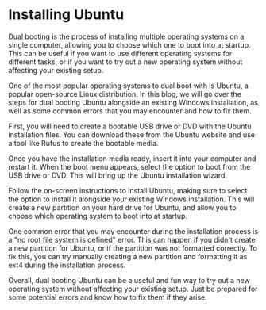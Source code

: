 # Installing Ubuntu
Dual booting is the process of installing multiple operating systems on a single computer, allowing you to choose which one to boot into at startup. This can be useful if you want to use different operating systems for different tasks, or if you want to try out a new operating system without affecting your existing setup.

One of the most popular operating systems to dual boot with is Ubuntu, a popular open-source Linux distribution. In this blog, we will go over the steps for dual booting Ubuntu alongside an existing Windows installation, as well as some common errors that you may encounter and how to fix them.

First, you will need to create a bootable USB drive or DVD with the Ubuntu installation files. You can download these from the Ubuntu website and use a tool like Rufus to create the bootable media.

Once you have the installation media ready, insert it into your computer and restart it. When the boot menu appears, select the option to boot from the USB drive or DVD. This will bring up the Ubuntu installation wizard.

Follow the on-screen instructions to install Ubuntu, making sure to select the option to install it alongside your existing Windows installation. This will create a new partition on your hard drive for Ubuntu, and allow you to choose which operating system to boot into at startup.

One common error that you may encounter during the installation process is a "no root file system is defined" error. This can happen if you didn't create a new partition for Ubuntu, or if the partition was not formatted correctly. To fix this, you can try manually creating a new partition and formatting it as ext4 during the installation process.

Overall, dual booting Ubuntu can be a useful and fun way to try out a new operating system without affecting your existing setup. Just be prepared for some potential errors and know how to fix them if they arise.